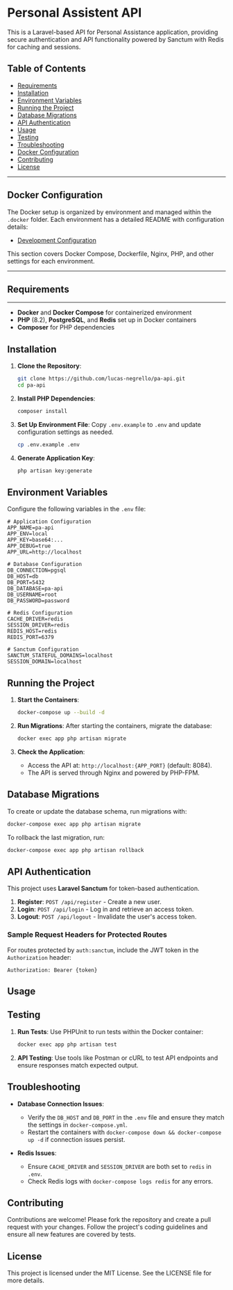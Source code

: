 # Personal Assistent API

This is a Laravel-based API for Personal Assistance application, providing secure authentication and API functionality powered by Sanctum with Redis for caching and sessions.

## Table of Contents
- [Requirements](#requirements)
- [Installation](#installation)
- [Environment Variables](#environment-variables)
- [Running the Project](#running-the-project)
- [Database Migrations](#database-migrations)
- [API Authentication](#api-authentication)
- [Usage](#usage)
- [Testing](#testing)
- [Troubleshooting](#troubleshooting)
- [Docker Configuration](#docker-configuration)
- [Contributing](#contributing)
- [License](#license)

---

## Docker Configuration

The Docker setup is organized by environment and managed within the `.docker` folder. Each environment has a detailed README with configuration details:

- [Development Configuration](.docker/development/README.md)

This section covers Docker Compose, Dockerfile, Nginx, PHP, and other settings for each environment.

---

## Requirements
------------

-   **Docker** and **Docker Compose** for containerized environment
-   **PHP** (8.2), **PostgreSQL**, and **Redis** set up in Docker containers
-   **Composer** for PHP dependencies

Installation
------------

1.  **Clone the Repository**:

    ```bash
    git clone https://github.com/lucas-negrello/pa-api.git
    cd pa-api
    ```

2.  **Install PHP Dependencies**:

    ```bash
    composer install
    ```

3.  **Set Up Environment File**: Copy `.env.example` to `.env` and update configuration settings as needed.

    ```bash
    cp .env.example .env
    ```

4.  **Generate Application Key**:

    ```bash
    php artisan key:generate
    ```

Environment Variables
---------------------

Configure the following variables in the `.env` file:


```dotenv
# Application Configuration
APP_NAME=pa-api
APP_ENV=local
APP_KEY=base64:...
APP_DEBUG=true
APP_URL=http://localhost

# Database Configuration
DB_CONNECTION=pgsql
DB_HOST=db
DB_PORT=5432
DB_DATABASE=pa-api
DB_USERNAME=root
DB_PASSWORD=password

# Redis Configuration
CACHE_DRIVER=redis
SESSION_DRIVER=redis
REDIS_HOST=redis
REDIS_PORT=6379

# Sanctum Configuration
SANCTUM_STATEFUL_DOMAINS=localhost
SESSION_DOMAIN=localhost
```

Running the Project
-------------------

1.  **Start the Containers**:

    ```bash
    docker-compose up --build -d
    ```

2.  **Run Migrations**: After starting the containers, migrate the database:

    ```bash
    docker exec app php artisan migrate
    ```

3.  **Check the Application**:

    -   Access the API at: `http://localhost:{APP_PORT}` (default: 8084).
    -   The API is served through Nginx and powered by PHP-FPM.

Database Migrations
-------------------

To create or update the database schema, run migrations with:

```bash
docker-compose exec app php artisan migrate
```

To rollback the last migration, run:

```bash
docker-compose exec app php artisan rollback
```

API Authentication
------------------

This project uses **Laravel Sanctum** for token-based authentication.

1.  **Register**: `POST /api/register` - Create a new user.
2.  **Login**: `POST /api/login` - Log in and retrieve an access token.
3.  **Logout**: `POST /api/logout` - Invalidate the user's access token.

### Sample Request Headers for Protected Routes

For routes protected by `auth:sanctum`, include the JWT token in the `Authorization` header:

```http request
Authorization: Bearer {token}
```

Usage
-----

[//]: # (1.  **Access User Profile**: `GET /api/user`)

[//]: # (2.  **Add Telemetry Data**: `POST /api/telemetry` &#40;Protected route&#41;)

[//]: # (3.  **Retrieve Telemetry Data**: `GET /api/telemetry` &#40;Protected route&#41;)

[//]: # ()
[//]: # (Additional routes and their details are available in the `routes/api.php` file.)

Testing
-------

1.  **Run Tests**: Use PHPUnit to run tests within the Docker container:

    ```bash
    docker exec app php artisan test
    ```

2.  **API Testing**: Use tools like Postman or cURL to test API endpoints and ensure responses match expected output.

Troubleshooting
---------------

-   **Database Connection Issues**:

    -   Verify the `DB_HOST` and `DB_PORT` in the `.env` file and ensure they match the settings in `docker-compose.yml`.
    -   Restart the containers with `docker-compose down && docker-compose up -d` if connection issues persist.
-   **Redis Issues**:

    -   Ensure `CACHE_DRIVER` and `SESSION_DRIVER` are both set to `redis` in `.env`.
    -   Check Redis logs with `docker-compose logs redis` for any errors.

Contributing
------------

Contributions are welcome! Please fork the repository and create a pull request with your changes. Follow the project's coding guidelines and ensure all new features are covered by tests.

License
-------

This project is licensed under the MIT License. See the LICENSE file for more details.
